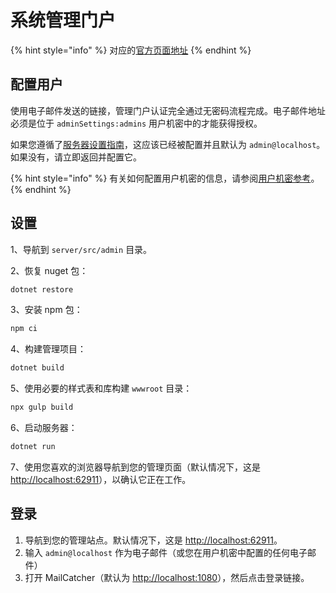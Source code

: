 # 系统管理门户

{% hint style="info" %}
对应的[官方页面地址](https://contributing.bitwarden.com/getting-started/server/admin)
{% endhint %}

## 配置用户 <a href="#configuring-users" id="configuring-users"></a>

使用电子邮件发送的链接，管理门户认证完全通过无密码流程完成。电子邮件地址必须是位于 `adminSettings:admins` 用户机密中的才能获得授权。

如果您遵循了[服务器设置指南](guide.md)，这应该已经被配置并且默认为 `admin@localhost`。如果没有，请立即返回并配置它。

{% hint style="info" %}
有关如何配置用户机密的信息，请参阅[用户机密参考](user-secrets.md)。
{% endhint %}

## 设置 <a href="#setup" id="setup"></a>

1、导航到 `server/src/admin` 目录。

2、恢复 nuget 包：

```bash
dotnet restore
```

3、安装 npm 包：

```bash
npm ci
```

4、构建管理项目：

```bash
dotnet build
```

5、使用必要的样式表和库构建 `wwwroot` 目录：

```bash
npx gulp build
```

6、启动服务器：

```bash
dotnet run
```

7、使用您喜欢的浏览器导航到您的管理页面（默认情况下，这是 [http://localhost:62911](http://localhost:62911)），以确认它正在工作。

## 登录 <a href="#logging-in" id="logging-in"></a>

1. 导航到您的管理站点。默认情况下，这是 [http://localhost:62911](http://localhost:62911)。
2. 输入 `admin@localhost` 作为电子邮件（或您在用户机密中配置的任何电子邮件）
3. 打开 MailCatcher（默认为 [http://localhost:1080](http://localhost:1080)），然后点击登录链接。
